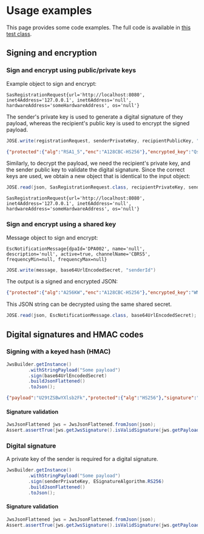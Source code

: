 # Usage examples

This page provides some code examples. The full code is available in [this test class](src/test/java/ch/keybridge/jose/demo/DemoTest.java).

## Signing and encryption

### Sign and encrypt using public/private keys

Example object to sign and encrypt:
```
SasRegistrationRequest{url='http://localhost:8080', inet4Address='127.0.0.1', inet6Address='null', hardwareAddress='someHardwareAddress', os='null'}
```

The sender's private key is used to generate a digital signature of they payload, whereas the recipient's public key is used to encrypt the signed payload. 

```java
JOSE.write(registrationRequest, senderPrivateKey, recipientPublicKey, "senderId");
```

```json
{"protected":{"alg":"RSA1_5","enc":"A128CBC-HS256"},"encrypted_key":"Qszc4pd5P1ZqPsweDEuxTQ03uUOXz_otppdz_W2zua3ndEzRTw_xnsZ2jUKoyW-_oVK24YeOcfmOaLRJTtJWKGRwDE8UoXML8gwiZ2oQ_85FwaTzant8QDKFW0YOkbtlgToY8JkPKS04ZSaAtqvcI1gYeqlRz3w3AiP048wGV3ST4E43Ir-DTuJ_PzDJMPBP7j6REKLFaQMsrats6FhyHMSM-ZQubvCCZ7ilVnDi7ATakWnIoFjJ13OolDkB39rDD0_Pf_A94IezMvdtHvo-8lRNyNFrMe3BufJkpxsCGDyi7r5Sb8J8FOFp_ChAZ3vWFV_HSSOGsVNgW--qxxm6Fg","iv":"54AbYKpAGSOlFPslIiN5lw","ciphertext":"cycsEXeumOfgib3rODV-JUobxdLp4FKWcPgfRELdw_PEagiG048IUu5_6c6EnND2oqNNjNN6vkLKdE0nnZi2tl2W29MesQ3e-Hv2WfSSKSq80eBdr7ASz6oEfp6vKY8h9SqkniV0A93pmYHV9zw4CQJGHnOHPLATBgi8kdKXrc6-wIU85XsXxdM9cIjTvKkzD2MZuyjUBYuQcgngQrH0eZBpt45oI59aGuboPzzSrcwO3orQCmUx_IJms78QbT3dlqi2I6f5OVcJ0Ippu_iWb17W_4nsAW87m84TFHGVKHh4Jr5cPYxm3q5rYVYBCkf2A_3nwDmDn7FWsGd4JfYx7mbLXxoKmHvTxM8JtzxN5mwqA_O3ZIaBkrAxeVgHje4tMWcbCfMD7Loz1yEk_vAW5NkWQh0XfblGSdQMSKqiFF9dluH9sTAQ7_r8rA2fgf6S7EJrjli7bGmzGnZeSoJP8NsLJ2voM-yp6OUnDKauG7YPViVGj2AtKxotr1BuVyms1iSxD-IGE7fHtEb-eEoOvWcMb9t16GFSr4gbCe86JpxrUH8OcaqPqmbDU4Lm6DlscufOzs5ZB4bAuSyivv4e35yX_sRzPnnNAEgrtY2lsHAnL1F5R-TroXRqYSvml-nu79fPHdJGYwTcoDDrK9Fli6kD17iOboOsH17L5KDQk6SSRtvjVg4K9JV-AAIZQnNWoHXJfxOR20FV1EjwRc7vNCrBhI2Jl_sQqk9K9sfcdZgJqorOKudCRhn9X1oiL1gnfbTW8aJzchcUmgwQ3h4UMRHG3NYHsxjcvu1xJ0UWeXiaChvuIWGwvDpKV0aBSgSRkPMXPDgza85Z6-z9JFvZ1WTHvs76mNxCi_pmyKtbxaizS4xs-XLqmeXg6PvdgGiHmAQ0n0SVtY7bwBtwQXBOHpIRuKOKtmuxGltjn2dXXYH7bIRQ3xaUf6N9q5KpPjqFjfspWjazKsWeksfw4mNOUw","tag":"jVqU_7ebrwRM6pPpqjRjOA","aad":"ZXlKaGJHY2lPaUpTVTBFeFh6VWlMQ0psYm1NaU9pSkJNVEk0UTBKRExVaFRNalUySW4w"}
```

Similarly, to decrypt the payload, we need the recipient's private key, and the sender public key to validate the digital signature. Since the correct keys are used, we obtain a new object that is identical to the input object:

```java
JOSE.read(json, SasRegistrationRequest.class, recipientPrivateKey, senderPublicKey)
```

```
SasRegistrationRequest{url='http://localhost:8080', inet4Address='127.0.0.1', inet6Address='null', hardwareAddress='someHardwareAddress', os='null'}
```

### Sign and encrypt using a shared key

Message object to sign and encrypt:

```
EscNotificationMessage{dpaId='DPA002', name='null', description='null', active=true, channelName='CBRS5', frequencyMin=null, frequencyMax=null}
```

```java
JOSE.write(message, base64UrlEncodedSecret, "senderId")
```
The output is a signed and encrypted JSON:
```json
{"protected":{"alg":"A256KW","enc":"A128CBC-HS256"},"encrypted_key":"WMb9eXeuwWqC6X-EpraETyrocXHPsquMlBdF5whNgePEjIUXIhnaLw","iv":"L1wiiNL8N2D5dZ8zEHuhTg","ciphertext":"rZunE0B4VtxKqjFBuEdjUAK0SN3kDNtVya0DpUmwKUGBweo6LBZQA9ADredcH2flBUPceZMqGzxqZapez-gfMfQe0UEUA9ubEolyBxOdoBd0jInqFE3630uj1cmCCV9GFc4oQkfgHYku1MSflSFTczff3EUL0ZbERgYDF-ImOVv2niTeQRBToHODWYgof-m-pNsvxbNgtCpCbiOskxx1MZtjMXq6QB6rruAC7Id8YXzWbnAUTp8xdPymAP3AB6MjlqlytwyG02kJIknkom2HK7pvEdm1glaTi4-IGK1OixlLXitQeh9BDKGOHeGSsOacqi_oh5i98ivF_VEYXls3ZA","tag":"2Hp2DdMZW8KYwYUlJo2M9A","aad":"ZXlKaGJHY2lPaUpCTWpVMlMxY2lMQ0psYm1NaU9pSkJNVEk0UTBKRExVaFRNalUySW4w"}
```

This JSON string can be decrypted using the same shared secret. 

```java
JOSE.read(json, EscNotificationMessage.class, base64UrlEncodedSecret);
```

## Digital signatures and HMAC codes

### Signing with a keyed hash (HMAC)

```java
JwsBuilder.getInstance()
        .withStringPayload("Some payload")
        .sign(base64UrlEncodedSecret)
        .buildJsonFlattened()
        .toJson();
```

```json
{"payload":"U29tZSBwYXlsb2Fk","protected":{"alg":"HS256"},"signature":"OXVGGjYc_mMheGAgTfb4MgJeymhjWLVFlNzCAv7y3Zo"}
```

#### Signature validation

```java
JwsJsonFlattened jws = JwsJsonFlattened.fromJson(json);
Assert.assertTrue(jws.getJwsSignature().isValidSignature(jws.getPayload(), base64UrlEncodedSecret));
```

### Digital signature

A private key of the sender is required for a digital signature. 

```java
JwsBuilder.getInstance()
        .withStringPayload("Some payload")
        .sign(senderPrivateKey, ESignatureAlgorithm.RS256)
        .buildJsonFlattened()
        .toJson();
```

#### Signature validation

```java
JwsJsonFlattened jws = JwsJsonFlattened.fromJson(json);
Assert.assertTrue(jws.getJwsSignature().isValidSignature(jws.getPayload(), senderKeyPair.getPublic()));
```
